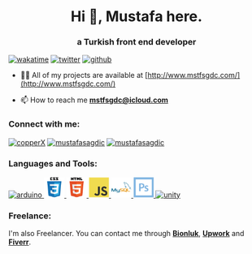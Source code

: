 <h1 align="center">Hi 👋, Mustafa here.</h1>  
<h3 align="center">a Turkish front end developer</h3>  
  
 [![wakatime](https://wakatime.com/badge/user/e2c4bafd-8069-418a-a262-2e37de593867.svg?style=plastic)](https://wakatime.com/@e2c4bafd-8069-418a-a262-2e37de593867)
 [![twitter](https://img.shields.io/twitter/follow/mstfsgdcdev?label=followers&logo=twitter&color=%23007ec6&style=plastic)](https://twitter.com/mstfsgdcdev)
 [![github](https://img.shields.io/github/followers/mstfsgdc?logo=github&style=plastic)](https://github.com/mstfsgdc?tab=followers)
  
- 👨‍💻 All of my projects are available at [http://www.mstfsgdc.com/](http://www.mstfsgdc.com/)  
  
- 📫 How to reach me **mstfsgdc@icloud.com**  
  
<h3 align="left">Connect with me:</h3>  
<p align="left">  
<a href="https://www.twitch.tv/copperx" target="_blank"><img align="center" src="https://cdn.jsdelivr.net/npm/simple-icons@3.0.1/icons/twitch.svg" alt="copperX" height="30" width="40" /></a>  
<a href="https://dev.to/mustafasagdic" target="_blank"><img align="center" src="https://cdn.jsdelivr.net/npm/simple-icons@3.0.1/icons/dev-dot-to.svg" alt="mustafasagdic" height="30" width="40" /></a>  
<a href="https://linkedin.com/in/mustafasagdic" target="_blank"><img align="center" src="https://raw.githubusercontent.com/rahuldkjain/github-profile-readme-generator/master/src/images/icons/Social/linked-in-alt.svg" alt="mustafasagdic" height="30" width="40" /></a>  
</p>  
  
<h3 align="left">Languages and Tools:</h3>  
<p align="left"> <a href="https://www.arduino.cc/" target="_blank"> <img src="https://cdn.worldvectorlogo.com/logos/arduino-1.svg" alt="arduino" width="40" height="40"/> </a> <a href="https://www.w3schools.com/css/" target="_blank"> <img src="https://raw.githubusercontent.com/devicons/devicon/master/icons/css3/css3-original-wordmark.svg" alt="css3" width="40" height="40"/> </a> <a href="https://www.w3.org/html/" target="_blank"> <img src="https://raw.githubusercontent.com/devicons/devicon/master/icons/html5/html5-original-wordmark.svg" alt="html5" width="40" height="40"/> </a> <a href="https://developer.mozilla.org/en-US/docs/Web/JavaScript" target="_blank"> <img src="https://raw.githubusercontent.com/devicons/devicon/master/icons/javascript/javascript-original.svg" alt="javascript" width="40" height="40"/> </a> <a href="https://www.mysql.com/" target="_blank"> <img src="https://raw.githubusercontent.com/devicons/devicon/master/icons/mysql/mysql-original-wordmark.svg" alt="mysql" width="40" height="40"/> </a> <a href="https://www.photoshop.com/en" target="_blank"> <img src="https://raw.githubusercontent.com/devicons/devicon/master/icons/photoshop/photoshop-line.svg" alt="photoshop" width="40" height="40"/> </a> <a href="https://unity.com/" target="_blank"> <img src="https://www.vectorlogo.zone/logos/unity3d/unity3d-icon.svg" alt="unity" width="40" height="40"/> </a> </p>

<h3 align="left">Freelance:</h3>  
<p align="left">  
I'm also Freelancer. You can contact me through <b><a href="https://bionluk.com/mstfsgdc" target="_blank">Bionluk<a/></b>, <b><a href="https://www.upwork.com/freelancers/~01ba6c7e7b7726d9b1" target="_blank">Upwork<a/></b> and <b><a href="https://www.fiverr.com/ccopperr" target="_blank">Fiverr<a/></b>.
</p>  
